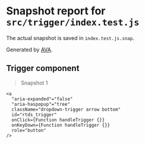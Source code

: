 # Snapshot report for `src/trigger/index.test.js`

The actual snapshot is saved in `index.test.js.snap`.

Generated by [AVA](https://ava.li).

## Trigger component

> Snapshot 1

    <a
      "aria-expanded"="false"
      "aria-haspopup"="tree"
      className="dropdown-trigger arrow bottom"
      id="rtds_trigger"
      onClick={Function handleTrigger {}}
      onKeyDown={Function handleTrigger {}}
      role="button"
    />
